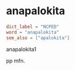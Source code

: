 # anapalokita

``` toml
dict_label = "NCPED"
word = "anapalokita"
see_also = ["apalokita"]
```

anapalokita1

pp mfn.

